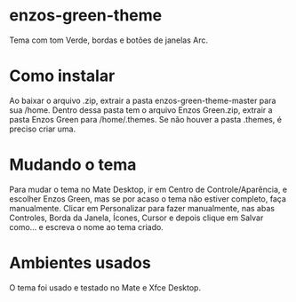 # enzos-green-theme
Tema com tom Verde, bordas e botões de janelas Arc.
# Como instalar
Ao baixar o arquivo .zip, extrair a pasta enzos-green-theme-master para sua /home. Dentro dessa pasta tem o arquivo Enzos Green.zip, extrair a pasta Enzos Green para /home/.themes. Se não houver a pasta .themes, é preciso criar uma.
# Mudando o tema
Para mudar o tema no Mate Desktop, ir em Centro de Controle/Aparência, e escolher Enzos Green, mas se por acaso o tema não estiver completo, faça manualmente. Clicar em Personalizar para fazer manualmente, nas abas Controles, Borda da Janela, Ícones, Cursor e depois clique em Salvar como... e escreva o nome ao tema criado.
# Ambientes usados
O tema foi usado e testado no Mate e Xfce Desktop.
